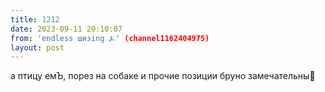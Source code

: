 ```yaml
---
title: 1212
date: 2023-09-11 20:10:07
from: 'endless шизing ⍼' (channel1162404975)
layout: post
---
```


а птицу емЪ, порез на собаке и прочие позиции бруно замечательны🌠

